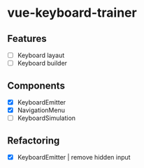 # vue-keyboard-trainer

## Features
- [ ] Keyboard layaut
- [ ] Keyboard builder

## Components
- [x] KeyboardEmitter
- [x] NavigationMenu
- [ ] KeyboardSimulation

## Refactoring
- [x] KeyboardEmitter | remove hidden input

